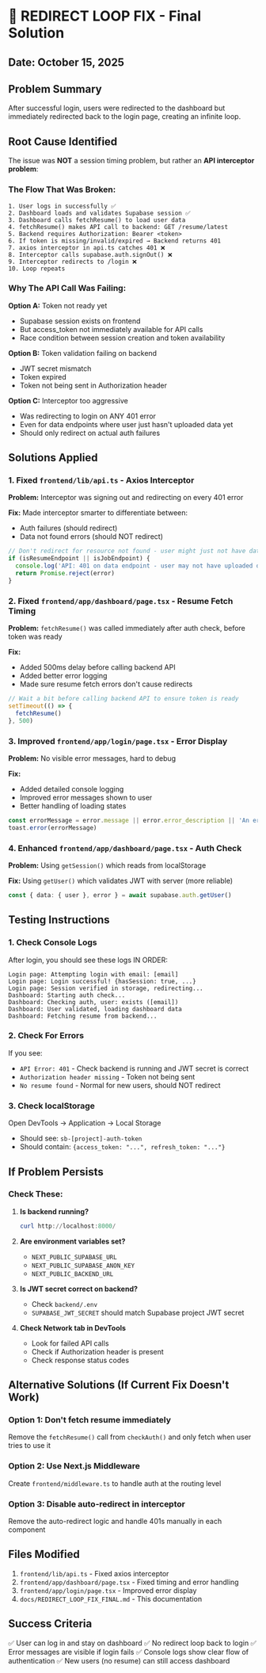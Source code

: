 # 🔧 REDIRECT LOOP FIX - Final Solution

## Date: October 15, 2025

## Problem Summary
After successful login, users were redirected to the dashboard but immediately redirected back to the login page, creating an infinite loop.

## Root Cause Identified

The issue was **NOT** a session timing problem, but rather an **API interceptor problem**:

### The Flow That Was Broken:

```
1. User logs in successfully ✅
2. Dashboard loads and validates Supabase session ✅
3. Dashboard calls fetchResume() to load user data
4. fetchResume() makes API call to backend: GET /resume/latest
5. Backend requires Authorization: Bearer <token>
6. If token is missing/invalid/expired → Backend returns 401
7. axios interceptor in api.ts catches 401 ❌
8. Interceptor calls supabase.auth.signOut() ❌
9. Interceptor redirects to /login ❌
10. Loop repeats
```

### Why The API Call Was Failing:

**Option A:** Token not ready yet
- Supabase session exists on frontend
- But access_token not immediately available for API calls
- Race condition between session creation and token availability

**Option B:** Token validation failing on backend
- JWT secret mismatch
- Token expired
- Token not being sent in Authorization header

**Option C:** Interceptor too aggressive
- Was redirecting to login on ANY 401 error
- Even for data endpoints where user just hasn't uploaded data yet
- Should only redirect on actual auth failures

## Solutions Applied

### 1. Fixed `frontend/lib/api.ts` - Axios Interceptor
**Problem:** Interceptor was signing out and redirecting on every 401 error

**Fix:** Made interceptor smarter to differentiate between:
- Auth failures (should redirect)
- Data not found errors (should NOT redirect)

```typescript
// Don't redirect for resource not found - user might just not have data yet
if (isResumeEndpoint || isJobEndpoint) {
  console.log('API: 401 on data endpoint - user may not have uploaded data yet')
  return Promise.reject(error)
}
```

### 2. Fixed `frontend/app/dashboard/page.tsx` - Resume Fetch Timing
**Problem:** `fetchResume()` was called immediately after auth check, before token was ready

**Fix:** 
- Added 500ms delay before calling backend API
- Added better error logging
- Made sure resume fetch errors don't cause redirects

```typescript
// Wait a bit before calling backend API to ensure token is ready
setTimeout(() => {
  fetchResume()
}, 500)
```

### 3. Improved `frontend/app/login/page.tsx` - Error Display
**Problem:** No visible error messages, hard to debug

**Fix:**
- Added detailed console logging
- Improved error messages shown to user
- Better handling of loading states

```typescript
const errorMessage = error.message || error.error_description || 'An error occurred'
toast.error(errorMessage)
```

### 4. Enhanced `frontend/app/dashboard/page.tsx` - Auth Check
**Problem:** Using `getSession()` which reads from localStorage

**Fix:** Using `getUser()` which validates JWT with server (more reliable)

```typescript
const { data: { user }, error } = await supabase.auth.getUser()
```

## Testing Instructions

### 1. Check Console Logs
After login, you should see these logs IN ORDER:
```
Login page: Attempting login with email: [email]
Login page: Login successful! {hasSession: true, ...}
Login page: Session verified in storage, redirecting...
Dashboard: Starting auth check...
Dashboard: Checking auth, user: exists ([email])
Dashboard: User validated, loading dashboard data
Dashboard: Fetching resume from backend...
```

### 2. Check For Errors
If you see:
- `API Error: 401` - Check backend is running and JWT secret is correct
- `Authorization header missing` - Token not being sent
- `No resume found` - Normal for new users, should NOT redirect

### 3. Check localStorage
Open DevTools → Application → Local Storage
- Should see: `sb-[project]-auth-token`
- Should contain: `{access_token: "...", refresh_token: "..."}`

## If Problem Persists

### Check These:

1. **Is backend running?**
   ```powershell
   curl http://localhost:8000/
   ```

2. **Are environment variables set?**
   - `NEXT_PUBLIC_SUPABASE_URL`
   - `NEXT_PUBLIC_SUPABASE_ANON_KEY`
   - `NEXT_PUBLIC_BACKEND_URL`

3. **Is JWT secret correct on backend?**
   - Check `backend/.env`
   - `SUPABASE_JWT_SECRET` should match Supabase project JWT secret

4. **Check Network tab in DevTools**
   - Look for failed API calls
   - Check if Authorization header is present
   - Check response status codes

## Alternative Solutions (If Current Fix Doesn't Work)

### Option 1: Don't fetch resume immediately
Remove the `fetchResume()` call from `checkAuth()` and only fetch when user tries to use it

### Option 2: Use Next.js Middleware
Create `frontend/middleware.ts` to handle auth at the routing level

### Option 3: Disable auto-redirect in interceptor
Remove the auto-redirect logic and handle 401s manually in each component

## Files Modified

1. `frontend/lib/api.ts` - Fixed axios interceptor
2. `frontend/app/dashboard/page.tsx` - Fixed timing and error handling  
3. `frontend/app/login/page.tsx` - Improved error display
4. `docs/REDIRECT_LOOP_FIX_FINAL.md` - This documentation

## Success Criteria

✅ User can log in and stay on dashboard
✅ No redirect loop back to login
✅ Error messages are visible if login fails
✅ Console logs show clear flow of authentication
✅ New users (no resume) can still access dashboard

